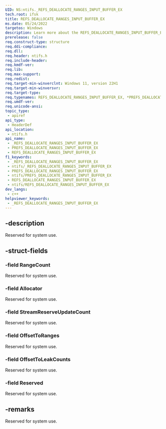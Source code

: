 ```yaml
---
UID: NS:ntifs._REFS_DEALLOCATE_RANGES_INPUT_BUFFER_EX
tech.root: ifsk
title: REFS_DEALLOCATE_RANGES_INPUT_BUFFER_EX
ms.date: 05/24/2022
targetos: Windows
description: Learn more about the REFS_DEALLOCATE_RANGES_INPUT_BUFFER_EX structure.
prerelease: false
req.construct-type: structure
req.ddi-compliance: 
req.dll: 
req.header: ntifs.h
req.include-header: 
req.kmdf-ver: 
req.lib: 
req.max-support: 
req.redist: 
req.target-min-winverclnt: Windows 11, version 22H1
req.target-min-winversvr: 
req.target-type: 
req.typenames: REFS_DEALLOCATE_RANGES_INPUT_BUFFER_EX, *PREFS_DEALLOCATE_RANGES_INPUT_BUFFER_EX
req.umdf-ver: 
req.unicode-ansi: 
topic_type:
 - apiref
api_type:
 - HeaderDef
api_location:
 - ntifs.h
api_name:
 - _REFS_DEALLOCATE_RANGES_INPUT_BUFFER_EX
 - PREFS_DEALLOCATE_RANGES_INPUT_BUFFER_EX
 - REFS_DEALLOCATE_RANGES_INPUT_BUFFER_EX
f1_keywords:
 - _REFS_DEALLOCATE_RANGES_INPUT_BUFFER_EX
 - ntifs/_REFS_DEALLOCATE_RANGES_INPUT_BUFFER_EX
 - PREFS_DEALLOCATE_RANGES_INPUT_BUFFER_EX
 - ntifs/PREFS_DEALLOCATE_RANGES_INPUT_BUFFER_EX
 - REFS_DEALLOCATE_RANGES_INPUT_BUFFER_EX
 - ntifs/REFS_DEALLOCATE_RANGES_INPUT_BUFFER_EX
dev_langs:
 - c++
helpviewer_keywords:
 - _REFS_DEALLOCATE_RANGES_INPUT_BUFFER_EX
---
```


## -description

Reserved for system use.

## -struct-fields

### -field RangeCount

Reserved for system use.

### -field Allocator

Reserved for system use.

### -field StreamReserveUpdateCount

Reserved for system use.

### -field OffsetToRanges

Reserved for system use.

### -field OffsetToLeakCounts

Reserved for system use.

### -field Reserved

Reserved for system use.

## -remarks

Reserved for system use.
